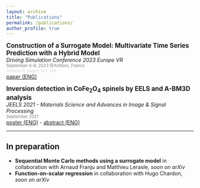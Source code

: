 ```yaml
---
layout: archive
title: "Publications"
permalink: /publications/
author_profile: true
---
```


<span style="font-size:1.2em; ">**Construction of a Surrogate Model: Multivariate Time Series Prediction with a Hybrid Model**</span>  
*Driving Simulation Conference 2023 Europe VR*  
<span style="color:grey; font-size:0.8em; ">September 6-8, 2023 @Antibes, France</span>  
<span style="color:lightgrey; font-size:0.8em; ">Volume 8, pages 143-149</span>  
[paper (ENG)](../files/article_dsc_2023.pdf)

<span style="font-size:1.2em; ">**Inversion detection in CoFe<sub>2</sub>O<sub>4</sub> spinels by EELS and A-BM3D analysis**</span>  
*JEELS 2021 - Materials Science and Advances in Image & Signal Processing*  
<span style="color:grey; font-size:0.8em; ">September 2021</span>  
[poster (ENG)](../files/Poster_JEELS_spinels.pdf) - [abstract (ENG)](../files/jeels2020_abtract.pdf)

***

## In preparation

* **Sequential Monte Carlo methods using a surrogate model** in collaboration with Arnaud Franju and Matthieu Lerasle, *soon on arXiv*
* **Function-on-scalar regression** in collaboration with Hugo Chardon, *soon on arXiv*
